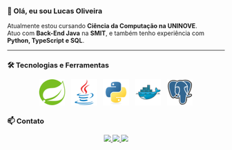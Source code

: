### 👋 Olá, eu sou Lucas Oliveira

Atualmente estou cursando **Ciência da Computação na UNINOVE**.  
Atuo com **Back-End Java** na **SMIT**, e também tenho experiência com **Python, TypeScript e SQL**.  

---

### 🛠️ Tecnologias e Ferramentas

<p align="center">
  <img src="image-1.png" width="60" style="margin: 0 5px"/> 
  <img src="image-2.png" width="60" style="margin: 0 5px"/>
  <img src="image-5.png" width="60" style="margin: 0 5px"/>
  <img src="image-3.png" width="60" style="margin: 0 5px"/>
  <img src="image-4.png" width="60" style="margin: 0 5px"/>
</p>

### 📫 Contato

<p align="center">
  <a href="https://linkedin.com/in/lucas-oliveira-campos" target="_blank">
    <img src="https://img.shields.io/badge/LinkedIn-0A66C2?style=for-the-badge&logo=linkedin&logoColor=white"/>
  </a>
  <a href="https://github.com/lucasoliveira04" target="_blank">
    <img src="https://img.shields.io/badge/GitHub-181717?style=for-the-badge&logo=github&logoColor=white"/>
  </a>
  <a href="mailto:lucasolisocialmedia@gmail.com">
    <img src="https://img.shields.io/badge/Gmail-EA4335?style=for-the-badge&logo=gmail&logoColor=white"/>
  </a>
</p>
